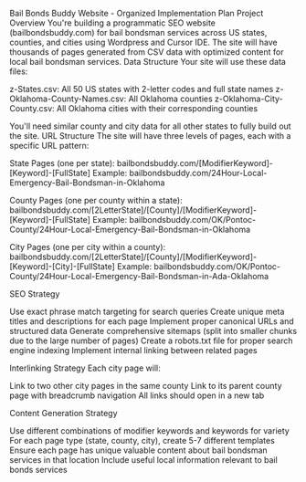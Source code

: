 Bail Bonds Buddy Website - Organized Implementation Plan
Project Overview
You're building a programmatic SEO website (bailbondsbuddy.com) for bail bondsman services across US states, counties, and cities using Wordpress and Cursor IDE. The site will have thousands of pages generated from CSV data with optimized content for local bail bondsman services.
Data Structure
Your site will use these data files:

z-States.csv: All 50 US states with 2-letter codes and full state names
z-Oklahoma-County-Names.csv: All Oklahoma counties
z-Oklahoma-City-County.csv: All Oklahoma cities with their corresponding counties

You'll need similar county and city data for all other states to fully build out the site.
URL Structure
The site will have three levels of pages, each with a specific URL pattern:

State Pages (one per state):
bailbondsbuddy.com/[ModifierKeyword]-[Keyword]-[FullState]
Example: bailbondsbuddy.com/24Hour-Local-Emergency-Bail-Bondsman-in-Oklahoma

County Pages (one per county within a state):
bailbondsbuddy.com/[2LetterState]/[County]/[ModifierKeyword]-[Keyword]-[FullState]
Example: bailbondsbuddy.com/OK/Pontoc-County/24Hour-Local-Emergency-Bail-Bondsman-in-Oklahoma

City Pages (one per city within a county):
bailbondsbuddy.com/[2LetterState]/[County]/[ModifierKeyword]-[Keyword]-[City]-[FullState]
Example: bailbondsbuddy.com/OK/Pontoc-County/24Hour-Local-Emergency-Bail-Bondsman-in-Ada-Oklahoma


SEO Strategy

Use exact phrase match targeting for search queries
Create unique meta titles and descriptions for each page
Implement proper canonical URLs and structured data
Generate comprehensive sitemaps (split into smaller chunks due to the large number of pages)
Create a robots.txt file for proper search engine indexing
Implement internal linking between related pages

Interlinking Strategy
Each city page will:

Link to two other city pages in the same county
Link to its parent county page with breadcrumb navigation
All links should open in a new tab

Content Generation Strategy

Use different combinations of modifier keywords and keywords for variety
For each page type (state, county, city), create 5-7 different templates
Ensure each page has unique valuable content about bail bondsman services in that location
Include useful local information relevant to bail bonds services
